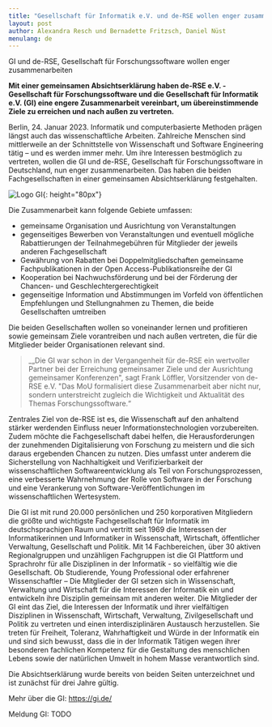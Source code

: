 ```yaml
---
title: "Gesellschaft für Informatik e.V. und de-RSE wollen enger zusammenarbeiten"
layout: post
author: Alexandra Resch und Bernadette Fritzsch, Daniel Nüst
menulang: de
---
```


GI und de-RSE, Gesellschaft für Forschungssoftware wollen enger zusammenarbeiten

**Mit einer gemeinsamen Absichtserklärung haben de-RSE e.V. - Gesellschaft für Forschungssoftware und die Gesellschaft für Informatik e.V. (GI) eine engere Zusammenarbeit vereinbart, um übereinstimmende Ziele zu erreichen und nach außen zu vertreten.**

Berlin, 24. Januar 2023. Informatik und computerbasierte Methoden prägen längst auch das wissenschaftliche Arbeiten. Zahlreiche Menschen sind mittlerweile an der Schnittstelle von Wissenschaft und Software Engineering tätig – und es werden immer mehr. Um ihre Interessen bestmöglich zu vertreten, wollen die GI und de-RSE, Gesellschaft für Forschungssoftware in Deutschland, nun enger zusammenarbeiten. Das haben die beiden Fachgesellschaften in einer gemeinsamen Absichtserklärung festgehalten.

![Logo GI](https://gi.de/typo3conf/ext/gi_base/Resources/Public/Media/GI-Logo_links.png){: height="80px"}

Die Zusammenarbeit kann folgende Gebiete umfassen:

* gemeinsame Organisation und Ausrichtung von Veranstaltungen
* gegenseitiges Bewerben von Veranstaltungen und eventuell mögliche Rabattierungen der Teilnahmegebühren für Mitglieder der jeweils anderen Fachgesellschaft
* Gewährung von Rabatten bei Doppelmitgliedschaften gemeinsame Fachpublikationen in der Open Access-Publikationsreihe der GI
* Kooperation bei Nachwuchsförderung und bei der Förderung der Chancen- und Geschlechtergerechtigkeit
* gegenseitige Information und Abstimmungen im Vorfeld von öffentlichen Empfehlungen und Stellungnahmen zu Themen, die beide Gesellschaften umtreiben

Die beiden Gesellschaften wollen so voneinander lernen und profitieren sowie gemeinsam Ziele vorantreiben und nach außen vertreten, die für die Mitglieder beider Organisationen relevant sind.

> _„Die GI war schon in der Vergangenheit für de-RSE ein wertvoller Partner bei der Erreichung gemeinsamer Ziele und der Ausrichtung gemeinsamer Konferenzen", sagt Frank Löffler, Vorsitzender von de-RSE e.V. "Das MoU formalisiert diese Zusammenarbeit aber nicht nur, sondern unterstreicht zugleich die Wichtigkeit und Aktualität des Themas Forschungssoftware.“

Zentrales Ziel von de-RSE ist es, die Wissenschaft auf den anhaltend stärker werdenden Einfluss neuer Informationstechnologien vorzubereiten. Zudem möchte die Fachgesellschaft dabei helfen, die Herausforderungen der zunehmenden Digitalisierung von Forschung zu meistern und die sich daraus ergebenden Chancen zu nutzen. Dies umfasst unter anderem die Sicherstellung von Nachhaltigkeit und Verifizierbarkeit der wissenschaftlichen Softwareentwicklung als Teil von Forschungsprozessen, eine verbesserte Wahrnehmung der Rolle von Software in der Forschung und eine Verankerung von Software-Veröffentlichungen im wissenschaftlichen Wertesystem.

Die GI ist mit rund 20.000 persönlichen und 250 korporativen Mitgliedern die größte und wichtigste Fachgesellschaft für Informatik im deutschsprachigen Raum und vertritt seit 1969 die Interessen der Informatikerinnen und Informatiker in Wissenschaft, Wirtschaft, öffentlicher Verwaltung, Gesellschaft und Politik. Mit 14 Fachbereichen, über 30 aktiven Regionalgruppen und unzähligen Fachgruppen ist die GI Plattform und Sprachrohr für alle Disziplinen in der Informatik - so vielfältig wie die Gesellschaft.
Ob Studierende, Young Professional oder erfahrener Wissenschaftler – Die Mitglieder der GI setzen sich in Wissenschaft, Verwaltung und Wirtschaft für die Interessen der Informatik ein und entwickeln ihre Disziplin gemeinsam mit anderen weiter. Die Mitglieder der GI eint das Ziel, die Interessen der Informatik und ihrer vielfältigen Disziplinen in Wissenschaft, Wirtschaft, Verwaltung, Zivilgesellschaft und Politik zu vertreten und einen interdisziplinären Austausch herzustellen. Sie treten für Freiheit, Toleranz, Wahrhaftigkeit und Würde in der Informatik ein und sind sich bewusst, dass die in der Informatik Tätigen wegen ihrer besonderen fachlichen Kompetenz für die Gestaltung des menschlichen Lebens sowie der natürlichen Umwelt in hohem Masse verantwortlich sind.

Die Absichtserklärung wurde bereits von beiden Seiten unterzeichnet und ist zunächst für drei Jahre gültig.

Mehr über die GI: <https://gi.de/>

Meldung GI: TODO
